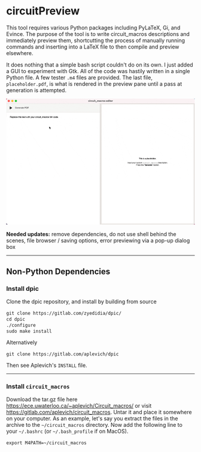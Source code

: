 # circuitPreview
This tool requires various Python packages including PyLaTeX, Gi, and Evince.  The purpose of the tool is to write circuit_macros descriptions and immediately preview them, shortcutting the process of manually running commands and inserting into a LaTeX file to then compile and preview elsewhere.

It does nothing that a simple bash script couldn't do on its own.  I just added a GUI to experiment with Gtk.  All of the code was hastily written in a single Python file.  A few tester `.m4` files are provided.  The last file, `placeholder.pdf`, is what is rendered in the preview pane until a pass at generation is attempted.

![](circuitMacrosDemo.gif)

**Needed updates:** remove dependencies, do not use shell behind the scenes, file browser / saving options, error previewing via a pop-up dialog box

-----

## Non-Python Dependencies

### Install dpic

Clone the dpic repository, and install by building from source

```
git clone https://gitlab.com/zyedidia/dpic/
cd dpic
./configure
sudo make install
```

Alternatively
```
git clone https://gitlab.com/aplevich/dpic
```
Then see Aplevich's `INSTALL` file.

---

### Install `circuit_macros`

Download the tar.gz file here https://ece.uwaterloo.ca/~aplevich/Circuit_macros/ or visit https://gitlab.com/aplevich/circuit_macros.  Untar it and place it somewhere on your computer. As an example, let's say you extract the files in the archive to the `~/circuit_macros` directory. Now add the following line to your `~/.bashrc` (or `~/.bash_profile` if on
MacOS).

```
export M4PATH=~/circuit_macros
```